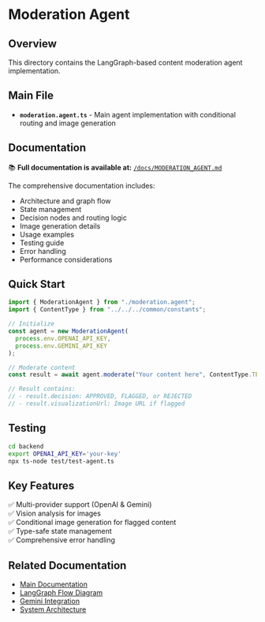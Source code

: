 # Moderation Agent

## Overview

This directory contains the LangGraph-based content moderation agent implementation.

## Main File

- **`moderation.agent.ts`** - Main agent implementation with conditional routing and image generation

## Documentation

📚 **Full documentation is available at:** [`/docs/MODERATION_AGENT.md`](../../../../docs/MODERATION_AGENT.md)

The comprehensive documentation includes:

- Architecture and graph flow
- State management
- Decision nodes and routing logic
- Image generation details
- Usage examples
- Testing guide
- Error handling
- Performance considerations

## Quick Start

```typescript
import { ModerationAgent } from "./moderation.agent";
import { ContentType } from "../../../common/constants";

// Initialize
const agent = new ModerationAgent(
  process.env.OPENAI_API_KEY,
  process.env.GEMINI_API_KEY
);

// Moderate content
const result = await agent.moderate("Your content here", ContentType.TEXT);

// Result contains:
// - result.decision: APPROVED, FLAGGED, or REJECTED
// - result.visualizationUrl: Image URL if flagged
```

## Testing

```bash
cd backend
export OPENAI_API_KEY='your-key'
npx ts-node test/test-agent.ts
```

## Key Features

✅ Multi-provider support (OpenAI & Gemini)  
✅ Vision analysis for images  
✅ Conditional image generation for flagged content  
✅ Type-safe state management  
✅ Comprehensive error handling

## Related Documentation

- [Main Documentation](../../../../docs/MODERATION_AGENT.md)
- [LangGraph Flow Diagram](../../../../docs/LANGGRAPH_FLOW_DIAGRAM.md)
- [Gemini Integration](../../../../docs/GEMINI_INTEGRATION_GUIDE.md)
- [System Architecture](../../../../docs/SYSTEM_ARCHITECTURE_DIAGRAM.md)
